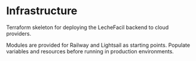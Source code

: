 # Infrastructure

Terraform skeleton for deploying the LecheFacil backend to cloud providers.

Modules are provided for Railway and Lightsail as starting points. Populate variables and resources before running in production environments.
